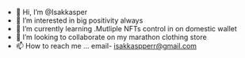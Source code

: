 - 👋 Hi, I’m @Isakkasper
- 👀 I’m interested in big positivity always 
- 🌱 I’m currently learning .Mutliple NFTs control in on domestic wallet
- 💞️ I’m looking to collaborate on my marathon clothing store 
- 📫 How to reach me ... email- isakkaspperr@gmail.com

<!---
Isakkasper/Isakkasper is a ✨ special ✨ repository because its `README.md` (this file) appears on your GitHub profile.
You can click the Preview link to take a look at your changes.
--->

